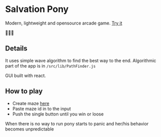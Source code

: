 # Salvation Pony

Modern, lightweight and opensource arcade game. [Try it](https://vitya1.github.io/salvation-pony/)

:horse::horse::horse:

## Details

It uses simple wave algorithm to find the best way to the end.
Algorithmic part of the app is in `/src/lib/PathFinder.js`

GUI built with react.

## How to play
- Create maze [here](https://ponychallenge.trustpilot.com/api-docs/index.html)
- Paste maze id in to the input
- Push the single button until you win or loose

When there is no way to run pony starts to panic and her/his behavior becomes unpredictable
